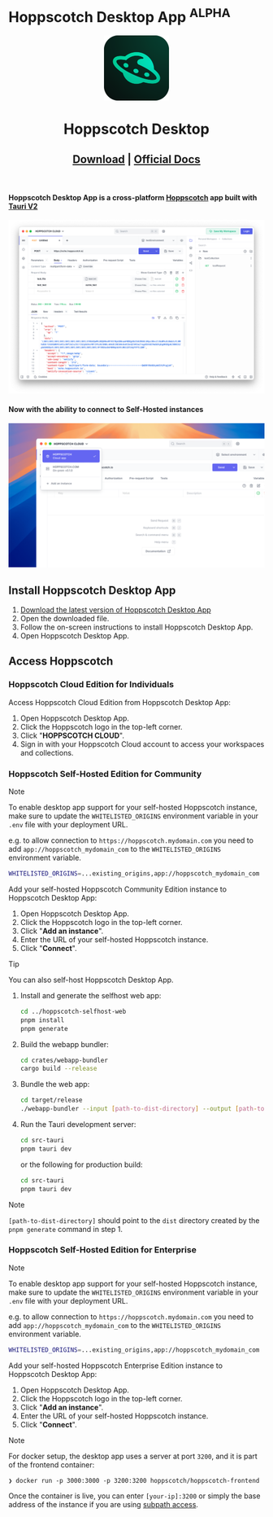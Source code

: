 # Hoppscotch Desktop App <sup>ALPHA</sup>

<div align="center">
   <img align="center" width="128px" src="public/logo.svg" />
   <h1 align="center"><b>Hoppscotch Desktop</b></h1>
   <h2 align="center">
      <a href="https://hoppscotch.com/download">Download</a> |
      <a href="https://docs.hoppscotch.io/documentation/clients/desktop">Official Docs</a>
   </h2>
</div>

<br/>

#### Hoppscotch Desktop App is a cross-platform [Hoppscotch](https://hoppscotch.io) app built with [Tauri V2](https://v2.tauri.app/)

![Hoppscotch Desktop App](desktop-app.png)

#### Now with the ability to connect to Self-Hosted instances

![Hoppscotch Desktop App](connection-to-self-hosted-instance.png)

## Install Hoppscotch Desktop App

1. [Download the latest version of Hoppscotch Desktop App](https://hoppscotch.com/download)
2. Open the downloaded file.
3. Follow the on-screen instructions to install Hoppscotch Desktop App.
4. Open Hoppscotch Desktop App.

## Access Hoppscotch

### Hoppscotch Cloud Edition for Individuals

Access Hoppscotch Cloud Edition from Hoppscotch Desktop App:

1. Open Hoppscotch Desktop App.
2. Click the Hoppscotch logo in the top-left corner.
3. Click "**HOPPSCOTCH CLOUD**".
4. Sign in with your Hoppscotch Cloud account to access your workspaces and collections.

### Hoppscotch Self-Hosted Edition for Community

> [!Note]
> To enable desktop app support for your self-hosted Hoppscotch instance, make sure to update the `WHITELISTED_ORIGINS` environment variable in your `.env` file with your deployment URL.
>
> e.g. to allow connection to `https://hoppscotch.mydomain.com` you need to add `app://hoppscotch_mydomain_com` to the `WHITELISTED_ORIGINS` environment variable.
> ```bash
> WHITELISTED_ORIGINS=...existing_origins,app://hoppscotch_mydomain_com
> ```

Add your self-hosted Hoppscotch Community Edition instance to Hoppscotch Desktop App:

1. Open Hoppscotch Desktop App.
2. Click the Hoppscotch logo in the top-left corner.
3. Click "**Add an instance**".
4. Enter the URL of your self-hosted Hoppscotch instance.
5. Click "**Connect**".

> [!Tip]
> You can also self-host Hoppscotch Desktop App.
> 1. Install and generate the selfhost web app:
>    ```bash
>    cd ../hoppscotch-selfhost-web
>    pnpm install
>    pnpm generate
>    ```
> 2. Build the webapp bundler:
>    ```bash
>    cd crates/webapp-bundler
>    cargo build --release
>    ```
> 3. Bundle the web app:
>    ```bash
>    cd target/release
>    ./webapp-bundler --input [path-to-dist-directory] --output [path-to-hoppscotch-desktop]/bundle.zip --manifest [path-to-hoppscotch-desktop]/manifest.json
>    ```
> 4. Run the Tauri development server:
>    ```bash
>    cd src-tauri
>    pnpm tauri dev
>    ```
>    or the following for production build:
>    ```bash
>    cd src-tauri
>    pnpm tauri dev
>    ```

> [!Note]
> `[path-to-dist-directory]` should point to the `dist` directory created by the `pnpm generate` command in step 1.

### Hoppscotch Self-Hosted Edition for Enterprise

> [!Note]
> To enable desktop app support for your self-hosted Hoppscotch instance, make sure to update the `WHITELISTED_ORIGINS` environment variable in your `.env` file with your deployment URL.
>
> e.g. to allow connection to `https://hoppscotch.mydomain.com` you need to add `app://hoppscotch_mydomain_com` to the `WHITELISTED_ORIGINS` environment variable.
> ```bash
> WHITELISTED_ORIGINS=...existing_origins,app://hoppscotch_mydomain_com
> ```

Add your self-hosted Hoppscotch Enterprise Edition instance to Hoppscotch Desktop App:

1. Open Hoppscotch Desktop App.
2. Click the Hoppscotch logo in the top-left corner.
3. Click "**Add an instance**".
4. Enter the URL of your self-hosted Hoppscotch instance.
5. Click "**Connect**".

> [!Note]
> For docker setup, the desktop app uses a server at port `3200`, and it is part of the frontend container:
> 
> ```
> ❯ docker run -p 3000:3000 -p 3200:3200 hoppscotch/hoppscotch-frontend
> ```
> 
> Once the container is live, you can enter `[your-ip]:3200` or simply the base address of the instance if you are using [subpath access](https://docs.hoppscotch.io/guides/articles/self-host-hoppscotch-on-your-own-servers#4-subpath-access). 
